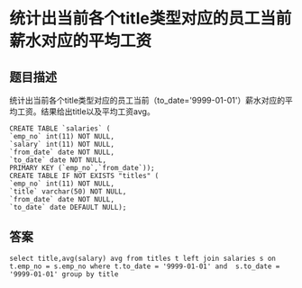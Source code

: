 # 统计出当前各个title类型对应的员工当前薪水对应的平均工资

## 题目描述

统计出当前各个title类型对应的员工当前（to_date='9999-01-01'）薪水对应的平均工资。结果给出title以及平均工资avg。

```mysql
CREATE TABLE `salaries` (
`emp_no` int(11) NOT NULL,
`salary` int(11) NOT NULL,
`from_date` date NOT NULL,
`to_date` date NOT NULL,
PRIMARY KEY (`emp_no`,`from_date`));
CREATE TABLE IF NOT EXISTS "titles" (
`emp_no` int(11) NOT NULL,
`title` varchar(50) NOT NULL,
`from_date` date NOT NULL,
`to_date` date DEFAULT NULL);
```

## 答案

```mysql
select title,avg(salary) avg from titles t left join salaries s on t.emp_no = s.emp_no where t.to_date = '9999-01-01' and  s.to_date = '9999-01-01' group by title
```

